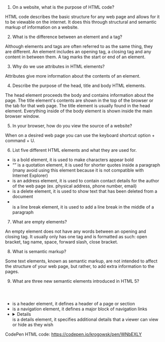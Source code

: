 1.  On a website, what is the purpose of HTML code?

HTML code describes the basic structure for any web page and allows for it to be viewable on the internet.  It does this through structural and semantic markup of information on a website.

2.  What is the difference between an element and a tag?

Although elements and tags are often referred to as the same thing, they are different.  An element includes an opening tag, a closing tag and any content in between them.  A tag marks the start or end of an element.

3.  Why do we use attributes in HTML elements?

Attributes give more information about the contents of an element.  

4.  Describe the purpose of the head, title and body HTML elements.

The head element proceeds the body and contains information about the page.  The title element's contents are shown in the top of the browser or the tab for that web page.  The title element is usually found in the head element.  Everything inside of the body element is shown inside the main browser window.  

5.  In your browser, how do you view the source of a website?

When on a desired web page you can use the keyboard shortcut option + command + U.

6.  List five different HTML elements and what they are used for.

-  <b></b> is a bold element, it is used to make characters appear bold
-  <q></q> is a quotation element, it is used for shorter quotes inside a paragraph (many avoid using this element because it is not compatible with Internet Explorer)
-  <address></address> is an address element, it is used to contain contact details for the author of the web page (ex. physical address, phone number, email)
-  <del></del> is a delete element, it is used to show text that has been deleted from a document
-  <br /> is a line break element, it is used to add a line break in the middle of a paragraph

7.  What are empty elements?

An empty element does not have any words between an opening and closing tag.  It usually only has one tag and is formatted as such:  open bracket, tag name, space, forward slash, close bracket.

8.  What is semantic markup?

Some text elements, known as semantic markup, are not intended to affect the structure of your web page, but rather, to add extra information to the pages.  

9.  What are three new semantic elements introduced in HTML 5?

- <header></header> is a header element, it defines a header of a page or section
- <nav></nav> is a navigation element, it defines a major block of navigation links
- <details></details> is a details element, it specifies additional details that a viewer can view or hide as they wish


CodePen HTML code: https://codepen.io/krogowsk/pen/WNbEXLY
